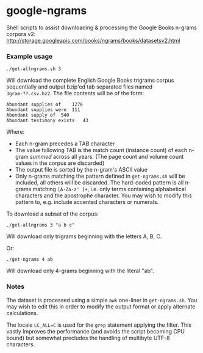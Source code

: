 google-ngrams
=============

Shell scripts to assist downloading &amp; processing the Google Books n-grams corpora v2: http://storage.googleapis.com/books/ngrams/books/datasetsv2.html

### Example usage

    ./get-allngrams.sh 3

Will download the complete English Google Books trigrams corpus sequentially and output bzip'ed tab separated files named `3gram-??.csv.bz2`.  The file contents will be of the form:

    Abundant supplies of    1276
    Abundant supplies were  111
    Abundant supply of  540
    Abundant testimony exists   43

Where:
- Each n-gram precedes a TAB character
- The value following TAB is the match count (instance count) of each n-gram *summed* across all years.  (The page count and volume count values in the corpus are discarded)
- The output file is sorted by the n-gram's ASCII value
- Only n-grams matching the pattern defined in `get-ngrams.sh` will be included, all others will be discarded.  The hard-coded pattern is all n-grams matching `[A-Za-z' ]+`, i.e. only terms containing alphabetical characters and the apostrophe character.  You may wish to modify this pattern to, e.g. include accented characters or numerals.

To download a subset of the corpus:

    ./get-allngrams 3 "a b c"

Will download only trigrams beginning with the letters A, B, C.

Or:

    ./get-ngrams 4 ab

Will download only 4-grams beginning with the literal "ab".

### Notes

The dataset is processed using a simple `awk` one-liner in `get-ngrams.sh`.  You may wish to edit this in order to modify the output format or apply alternate calculations.

The locale `LC_ALL=C` is used for the `grep` statement applying the filter.  This vastly improves the performance (and avoids the script becoming CPU bound) but somewhat precludes the handling of multibyte UTF-8 characters.
